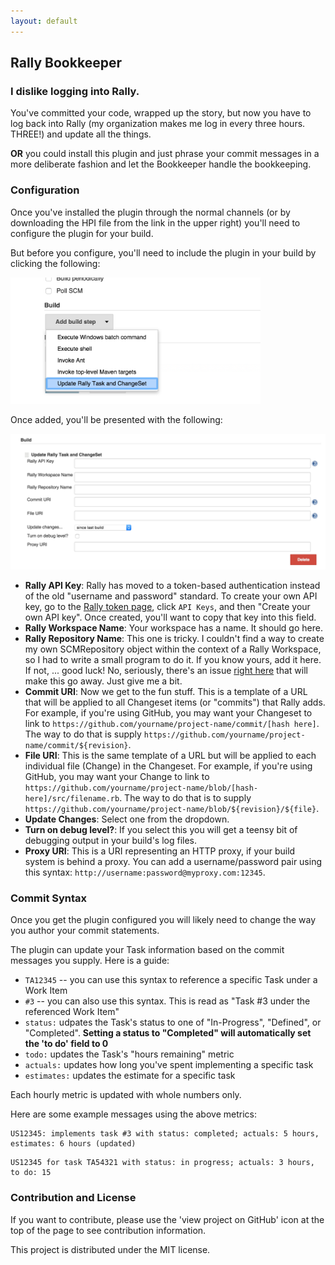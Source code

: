 ```yaml
---
layout: default
---
```


## Rally Bookkeeper

### I dislike logging into Rally.
You've committed your code, wrapped up the story, but now you have to log back into Rally (my organization makes me log in every three hours. THREE!) and update all the things.

**OR** you could install this plugin and just phrase your commit messages in a more deliberate fashion and let the Bookkeeper handle the bookkeeping.

### Configuration
Once you've installed the plugin through the normal channels (or by downloading the HPI file from the link in the upper right) you'll need to configure the plugin for your build.

But before you configure, you'll need to include the plugin in your build by clicking the following:

<img src="img/config-add-build.png" width="400">

Once added, you'll be presented with the following:

<img src="img/config-add-params.png" width="800">

* **Rally API Key**: Rally has moved to a token-based authentication instead of the old "username and password" standard. To create your own API key, go to the [Rally token page](https://rally1.rallydev.com/login), click `API Keys`, and then "Create your own API key". Once created, you'll want to copy that key into this field.
* **Rally Workspace Name**: Your workspace has a name. It should go here.
* **Rally Repository Name**: This one is tricky. I couldn't find a way to create my own SCMRepository object within the context of a Rally Workspace, so I had to write a small program to do it. If you know yours, add it here. If not, ... good luck! No, seriously, there's an issue [right here](https://github.com/mike-rogers/rally-plugin/issues/4) that will make this go away. Just give me a bit.
* **Commit URI**: Now we get to the fun stuff. This is a template of a URL that will be applied to all Changeset items (or "commits") that Rally adds. For example, if you're using GitHub, you may want your Changeset to link to `https://github.com/yourname/project-name/commit/[hash here]`. The way to do that is supply `https://github.com/yourname/project-name/commit/${revision}`.
* **File URI**: This is the same template of a URL but will be applied to each individual file (Change) in the Changeset. For example, if you're using GitHub, you may want your Change to link to `https://github.com/yourname/project-name/blob/[hash-here]/src/filename.rb`. The way to do that is to supply `https://github.com/yourname/project-name/blob/${revision}/${file}`.
* **Update Changes**: Select one from the dropdown.
* **Turn on debug level?**: If you select this you will get a teensy bit of debugging output in your build's log files.
* **Proxy URI**: This is a URI representing an HTTP proxy, if your build system is behind a proxy. You can add a username/password pair using this syntax: `http://username:password@myproxy.com:12345`.

### Commit Syntax
Once you get the plugin configured you will likely need to change the way you author your commit statements.

The plugin can update your Task information based on the commit messages you supply. Here is a guide:

* `TA12345` -- you can use this syntax to reference a specific Task under a Work Item
* `#3` -- you can also use this syntax. This is read as "Task #3 under the referenced Work Item"
* `status:` udpates the Task's status to one of "In-Progress", "Defined", or "Completed". **Setting a status to "Completed" will automatically set the 'to do' field to 0**
* `todo:` updates the Task's "hours remaining" metric
* `actuals:` updates how long you've spent implementing a specific task
* `estimates:` updates the estimate for a specific task

Each hourly metric is updated with whole numbers only.

Here are some example messages using the above metrics:

```text
US12345: implements task #3 with status: completed; actuals: 5 hours, estimates: 6 hours (updated)
```
```text
US12345 for task TA54321 with status: in progress; actuals: 3 hours, to do: 15
```

### Contribution and License
If you want to contribute, please use the 'view project on GitHub' icon at the top of the page to see contribution information.

This project is distributed under the MIT license.
